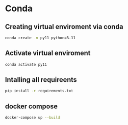 # Conda
## Creating virtual enviroment via conda

```bash
conda create -n py11 python=3.11
```

## Activate virtual enviroment

```bash
conda activate py11
```

## Intalling all requireents

```bash
pip install -r requirements.txt
```

## docker compose

```bash
docker-compose up --build
```